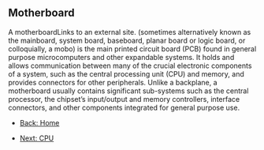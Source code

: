 ## Motherboard
A motherboardLinks to an external site. (sometimes alternatively known as the mainboard, system board, baseboard, planar board or logic board, or colloquially, a mobo) is the main printed circuit board (PCB) found in general 
purpose microcomputers and other expandable systems. It holds and allows communication between many of the crucial electronic components of a system, such as the central processing unit (CPU) and memory, and provides 
connectors for other peripherals. Unlike a backplane, a motherboard usually contains significant sub-systems such as the central processor, the chipset’s input/output and memory controllers, interface connectors, and other 
components integrated for general purpose use.

* [Back: Home](README.md)

* [Next: CPU](CPU.md)

